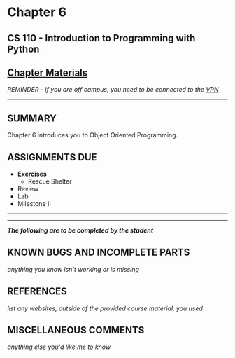 # Chapter 6

## CS 110 - Introduction to Programming with Python

## [Chapter Materials](http://sm-web.cs.binghamton.edu/cs110-a0-summer-22/chapter-6)

*REMINDER - if you are off campus, you need to be connected to the [VPN](https://binghamton.service-now.com/sp?id=kb_article_view&sys_kb_id=c9cb558cdb6f8410de8df4641f9619a8)*

***

## SUMMARY

Chapter 6 introduces you to Object Oriented Programming.

## ASSIGNMENTS DUE

* **Exercises**
    * Rescue Shelter
* Review
* Lab
* Milestone II

***
***
***The following are to be completed by the student***

## KNOWN BUGS AND INCOMPLETE PARTS

*anything you know isn't working or is missing*


## REFERENCES

*list any websites, outside of the provided course material, you used*

## MISCELLANEOUS COMMENTS

*anything else you'd like me to know*
